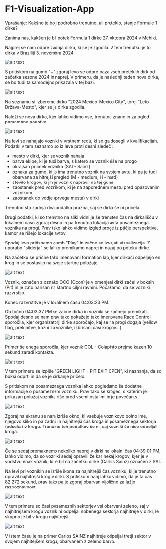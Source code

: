 # F1-Visualization-App

Vprašanje: Kakšno je bolj podrobno trenutno, ali preteklo, stanje Formule 1 dirke?

Zanima nas, kakšen je bil potek Formula 1 dirke 27. oktobra 2024 v Mehiki.

Najprej se nam odpre zadnja dirka, ki se je zgodila. V tem trenutku je to dirka v Braziliji 3. novembra 2024.

![alt text](image.png)

S pritiskom na gumb "+" zgoraj levo se odpre baza vseh preteklih dirk od začetka sezone 2024 in naprej. V primeru, da je naslednji teden nova dirka, se bo tudi ta samodejno prikazala v tej bazi.

![alt text](img/image-1.png)

Na seznamu si izberemo dirko "2024 Mexico-Mexico City", torej "Leto Država-Mesto", kjer se je dirka zgodila.

Naloži se nova dirka, kjer lahko vidimo vse, trenutno znane in za ogled pomembne podatke.

![alt text](img/image-2.png)

Na levi se nahajajo vozniki v vrstnem redu, ki so ga dosegli v kvalifikacijah.
Podatki v tem seznamo so iz leve proti desni sledeči:
- mesto v dirki, kjer se voznik nahaja
- barva ekipe, ki je tudi barva, s katero se voznik riše na progo
- okrajšan priimek voznika (SAI - Sainz)
- oznaka za gumo, ki jo ima trenutno voznik na svojem avtu, ki pa je tudi obarvana za hitrejši pregled (M - medium, H - hard)
- število krogov, ki jih je voznik napravil na tej gumi
- zaostanek pred voznikom, ki je na zaporednem mestu pred opazovanim voznikom
- zaostanek do vodje (prvega mesta) v dirki

Trenutno sta zadnja dva podatka prazna, saj se dirka še ni pričela.

Drugi podatki, ki so trenutno na sliki vidni je še trenuten čas na dirkališču v lokalnem času zgoraj desno in pa trenutna lokacija avta posameznega voznika na progi. Prav tako lahko vidimo izgled proge iz ptičje perspektive, kamor se rišejo lokacije avtov.

Spodaj levo pritisnemo gumb "Play" in začne se izvajati vizualizacija. Z uporabo "sliderja" se lahko premikamo naprej in nazaj po poteku dirke.

Na začetku se prične tako imenovani formation lap, kjer dirkači odpeljejo en krog in se postavijo na svoje startne položaje.

![alt text](img/image-3.png)

Voznik, označen z oznako OCO (Ocon) je v omenjeni dirki začel v boksih (Pit) in je zato narisan na štartno ciljni ravnini. Počakamo, da se vozniki razvrstijo.

Konec razvrstitve je v lokalnem času 04:03:23 PM.

Ob točno 04:03:37 PM se začne dirka in vozniki se začnejo premikati. Spodaj desno se nam prav tako pokažejo tako imenovana Race Control sporočila, kjer organizatorji dirke sporočajo, kaj se na progi dogaja (yellow flag, prekinitve, kazni za voznike, izbrisani časi krogov...).

![alt text](img/image-4.png)

Primer še enega sporočila, kjer voznik COL - Colapinto prejme kazen 10 sekund zaradi kontakta.

![alt text](img/image-11.png)

V tem primeru se izpiše "GREEN LIGHT - PIT EXIT OPEN", ki naznanja, da so boksi odprti in da se je dirkanje pričelo.

S pritiskom na posameznega voznika lahko pogledamo še dodatne informacije o posameznem vozniku. Prav tako se krogec, s katerim je prikazan položaj voznika riše pred vsemi ostalimi in je povečan.s

![alt text](img/image-5.png)

Zgoraj na ekranu se nam izriše okno, ki vsebuje voznikovo polno ime, njegovo sliko in pa zadnji in najhitrejši čas kroga in posameznega sektorja (odseka) v krogu. Trenutno teh podatkov še ni, saj vozniki še niso odpeljali kroga.

![alt text](img/image-8.png)

Če se sedaj premaknemo nekoliko naprej v dirki na lokalni čas 04:39:01 PM, lahko vidimo, da so vozniki sedaj opravili že kar nekaj krogov, kjer je v vodstvu enak voznik, ki je bil na začetku dirke (Carlos Sainz) označen z SAI.

Na levi pri voznikih se izriše ikona za najhitrejši čas vozniku, ki je trenutno opravil najhitrejši krog v dirki. S pritiskom nanj lahko vidimo, da je ta čas 82.272 sekund, prav tako pa je zgoraj obarvan vijolično za lažjo razpoznavnost.

![alt text](img/image-9.png)

V tem primeru so časi posameznih sektorjev vsi obarvani zeleno, saj v najhitrejšem krogu voznik ni odpeljal nobenega sektorja najhitreje v dirki, le skupno je bil v krogu najhitrejši.

![alt text](img/image-10.png)

V istem času je na primer Carlos SAINZ najhitreje odpeljal tretji sektor v svojem najhitejšem krogu, obarvanem z zeleno barvo.


